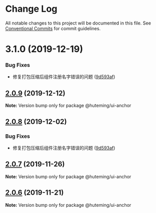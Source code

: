 # Change Log

All notable changes to this project will be documented in this file.
See [Conventional Commits](https://conventionalcommits.org) for commit guidelines.

# 3.1.0 (2019-12-19)


### Bug Fixes

* 修复打包压缩后组件注册名字错误的问题 ([9d593af](https://github.com/huteming/huteming-ui/commit/9d593af3a27efa600b8e3847609d21288b25c3e1))





## [2.0.9](https://github.com/huteming/huteming-ui/compare/@huteming/ui-anchor@2.0.8...@huteming/ui-anchor@2.0.9) (2019-12-12)

**Note:** Version bump only for package @huteming/ui-anchor





## [2.0.8](https://github.com/huteming/huteming-ui/compare/@huteming/ui-anchor@2.0.7...@huteming/ui-anchor@2.0.8) (2019-12-02)


### Bug Fixes

* 修复打包压缩后组件注册名字错误的问题 ([9d593af](https://github.com/huteming/huteming-ui/commit/9d593af3a27efa600b8e3847609d21288b25c3e1))





## [2.0.7](https://github.com/huteming/huteming-ui/compare/@huteming/ui-anchor@2.0.6...@huteming/ui-anchor@2.0.7) (2019-11-26)

**Note:** Version bump only for package @huteming/ui-anchor





## [2.0.6](https://github.com/huteming/huteming-ui/compare/@huteming/ui-anchor@2.0.5...@huteming/ui-anchor@2.0.6) (2019-11-21)

**Note:** Version bump only for package @huteming/ui-anchor
